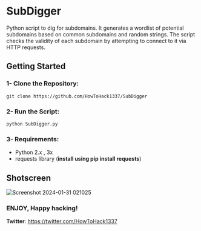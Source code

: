 # SubDigger
Python script to dig for subdomains. It generates a wordlist of potential subdomains based on common subdomains and random strings. The script checks the validity of each subdomain by attempting to connect to it via HTTP requests.


## Getting Started

### 1- Clone the Repository:
```
git clone https://github.com/HowToHack1337/SubDigger
```

### 2- Run the Script:
```
python SubDigger.py
```

### 3- Requirements:
- Python 2.x , 3x
- requests library (**install using pip install requests**)





## Shotscreen

![Screenshot 2024-01-31 021025](https://github.com/HowToHack1337/SubDigger/assets/154912356/2fc4c119-dfe2-484b-89ce-7628799677e8)







### ENJOY, Happy hacking!
**Twitter**: https://twitter.com/HowToHack1337
